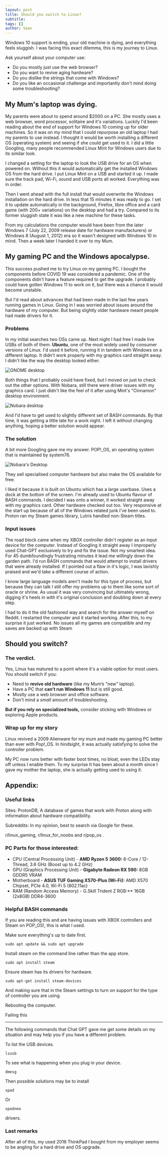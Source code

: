 ```yaml
---
layout: post
title: Should you switch to Linux?
subtitle: 
tags: []
author: Sean
---
```


Windows 10 support is ending, your old machine is dying, and everything feels sluggish. I was facing this exact dilemma, this is my journey to Linux.

Ask yourself about your computer use:
-  Do you mostly just use the web browser?
-  Do you want to revive aging hardware?
- Do you dislike the strings that come with Windows?
- Do you like an occasional challenge and importantly don't mind doing some troubleshooting?

## My Mum's laptop was dying.

My parents were about to spend around $2000 on a PC. She mostly uses a web browser, word processor, solitaire and it's variations. Luckily I'd been reading about the end of support for Windows 10 coming up for older machines. So it was on my mind that I could repurpose an old laptop I had my parents to use instead. I thought it would be worth installing a different OS (operating system) and seeing if she could get used to it. I did a little Googling, many people recommended Linux Mint for Windows users due to its similar look.

I changed a setting for the laptop to look the USB drive for an OS when powered on. 
Without this it would automatically get the installed Windows OS from the hard drive.
I put Linux Mint on a USB and started it up. I made sure the track pad, Wi-Fi, sound and USB ports all worked. Everything was in order.

Then I went ahead with the full install that would overwrite the Windows installation on the hard drive. In less that 15 minutes it was ready to go. I set it to update automatically in the background, Firefox, libre office and a card game (with 200+ variations) on the desktop and had a try. Compared to its former sluggish state it was like a new machine for these tasks. 

From my calculations the computer would have been from the later Windows 7 (July 22, 2009 release date for hardware manufacturers) or Windows 8 (August 1, 2012) era so it wasn't designed with Windows 10 in mind. Then a week later I handed it over to my Mum.

## My gaming PC and the Windows apocalypse.

This success pushed me to try Linux on my gaming PC. I bought the components before COVID 19 was considered a pandemic. One of the components didn't have a feature required to get the upgrade. I probably could have gotten Windows 11 to work on it, but there was a chance it would become unstable.

But I'd read about advances that had been made in the last few years running games in Linux. Going in I was worried about issues around the hardware of my computer. But being slightly older hardware meant people had made drivers for it.
### Problems   
In my initial searches two OSs came up. Next night I had free I made live USBs of both of them. **Ubuntu**, one of the most widely used by consumer versions of Linux. I'd used it before, running it in tandem with Windows on a different laptop. It didn't work properly with my graphics card straight away. I didn't like the way the desktop looked either. 

![GNOME desktop](https://upload.wikimedia.org/wikipedia/commons/thumb/9/9a/Ubuntu_20.04_GNOME_desktop.jpg/330px-Ubuntu_20.04_GNOME_desktop.jpg)

Both things that I probably could have fixed, but I moved on just to check out the other options. With Nobara, still there were driver issues with my graphics card. I just didn't like the feel of it after using Mint's "Cinnamon" desktop environment.

![Nobara desktop](https://upload.wikimedia.org/wikipedia/commons/thumb/a/aa/Desktop_Nobara.png/330px-Desktop_Nobara.png)

And I'd have to get used to slightly different set of BASH commands. By that time, it was getting a little late for a work night. I left it without changing anything, hoping a better solution would appear. 

### The solution
A bit more Googling gave me my answer. POP!\_OS, an operating system that is maintained by system76.

![Nobara's Desktop](https://upload.wikimedia.org/wikipedia/commons/thumb/5/5f/Apps_Pop%21_OS_21.10.png/960px-Apps_Pop%21_OS_21.10.png)

They sell specialised computer hardware but also make the OS available for free. 

I liked it because it is built on Ubuntu which has a large userbase. Uses a dock at the bottom of the screen. I'm already used to Ubuntu flavour of BASH commands. I decided I was onto a winner, it worked straight away with my graphics card. Other hardware checked out too. Very responsive at the start up because of all of the Windows related junk I've been used to. Proton ran my Steam games library, Lutris handled non-Steam titles.
### Input issues

The road block came when my XBOX controller didn't register as an input device for the computer. Instead of Googling it straight away I improperly used Chat-GPT exclusively to try and fix the issue. Not my smartest idea. For 45 dumbfoundingly frustrating minutes it lead me willingly down the garden path. I'd run BASH commands that would attempt to install drivers that were already installed. If I pointed out a flaw in it's logic, I was lavishly praised and we'd take a different course of action.

I know large language models aren't made for this type of process, but because they can talk I still offer my problems up to them like some sort of oracle or shrine. As usual it was very convincing but ultimately wrong, digging it's heels in with it's original conclusion and doubling down at every step.

I had to do it the old fashioned way and search for the answer myself on Reddit. I restarted the computer and it started working. After this, to my surprise it just worked. No issues all my games are compatible and my saves are backed up with Steam

## Should you switch?

### The verdict.
Yes, Linux has matured to a point where it's a viable option for most users. You should switch if you:

- Need to **revive old hardware** (like my Mum’s "new" laptop).
- Have a PC that **can’t run Windows 11** but is still good.
- Mostly use a web browser and office software.
- Don't mind a _small_ amount of troubleshooting.

**But if you rely on specialized tools,** consider sticking with Windows or exploring Apple products.
### Wrap up for my story
Linux revived a 2009 Alienware for my mum and made my gaming PC better than ever with Pop!\_OS. In hindsight, it was actually satisfying to solve the controller problem. 

My PC now runs better with faster boot times, no bloat, even the LEDs stay off unless I enable them. To my surprise It has been about a month since I gave my mother the laptop, she is actually getting used to using it.
## Appendix:

### Useful links
Sites:
ProtonDB, A database of games that work with Proton along with information about hardware compatibility.

Subreddits:
In my opinion, best to search via Google for these.

r/linux_gaming, r/linux_for_noobs and r/pop_os .

### PC Parts for those interested:

- CPU (Central Processing Unit) - **AMD Ryzen 5 3600:** 6-Core / 12-Thread, 3.6 GHz (Boost up to 4.2 GHz)
- GPU (Graphics Processing Unit) - **Gigabyte Radeon RX 590:** 8GB GDDR5 VRAM
- Motherboard - **ASUS TUF Gaming X570-Plus (Wi-Fi):** AMD X570 Chipset, PCIe 4.0, Wi-Fi 5 (802.11ac)
- RAM (Random Access Memory) - G.Skill Trident Z RGB:** 16GB (2x8GB) DDR4-3600

### Helpful BASH commands

If you are reading this and are having issues with XBOX controllers and Steam on POP_OS!, this is what I used.

Make sure everything's up to date first.

`sudo apt update && sudo apt upgrade`

Install steam on the command line rather than the app store.

 `sudo apt install steam`
 
Ensure steam has its drivers for hardware.

`sudo apt-get install steam-devices`

And making sure that in the Steam settings to turn on support for the type of controller you are using.

Rebooting the computer.

Failing this

-------------------
The following commands that Chat GPT gave me get some details on my situation and may help you if you have a different problem.

To list the USB devices.

`lsusb`

To see what is happening when you plug in your device.

`dmesg`

Then possible solutions may be to install

`xpad`

Or 

`xpadneo`

drivers.

### Last remarks
After all of this, my used 2016 ThinkPad I bought from my employer seems to be angling for a hard drive and OS upgrade.
